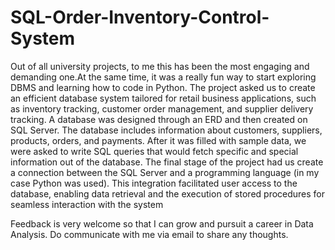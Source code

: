 # SQL-Order-Inventory-Control-System
Out of all university projects, to me this has been the most engaging and demanding one.At the same time, it was a really fun way to start exploring DBMS and learning how to code in Python. 
The project asked us to create an efficient database system tailored for retail business applications, such as inventory tracking, customer order management, and supplier delivery tracking. A database was designed through an ERD and then created on SQL Server. The database includes information about customers, suppliers, products, orders, and payments. After it was filled with sample data, we were asked to write SQL queries that would fetch specific and special information out of the database. The final stage of the project had us create a connection between the SQL Server and a programming language (in my case Python was used). This integration facilitated user access to the database, enabling data retrieval and the execution of stored procedures for seamless interaction with the system

Feedback is very welcome so that I can grow and pursuit a career in Data Analysis. Do communicate with me via email to share any thoughts. 

